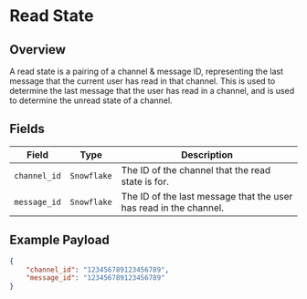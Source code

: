 # Read State

## Overview

A read state is a pairing of a channel & message ID, representing the last message that the current user has read in that channel. This is used to determine the last message that the user has read in a channel, and is used to determine the unread state of a channel.

## Fields

| Field | Type | Description |
| --- | --- | --- |
| `channel_id` | `Snowflake` | The ID of the channel that the read state is for. |
| `message_id` | `Snowflake` | The ID of the last message that the user has read in the channel. |

## Example Payload

```json
{
    "channel_id": "123456789123456789",
    "message_id": "123456789123456789"
}
```
